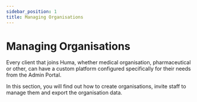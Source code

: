 ```yaml
---
sidebar_position: 1
title: Managing Organisations
---
```

# Managing Organisations

Every client that joins Huma, whether medical organisation, pharmaceutical or other, can have a custom platform configured specifically for their needs from the Admin Portal.

In this section, you will find out how to create organisations, invite staff to manage them and export the organisation data.
